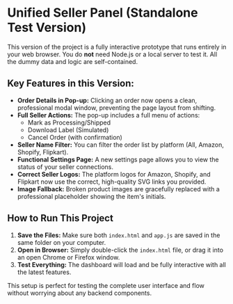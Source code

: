# Unified Seller Panel (Standalone Test Version)

This version of the project is a fully interactive prototype that runs entirely in your web browser. You do **not** need Node.js or a local server to test it. All the dummy data and logic are self-contained.

## Key Features in this Version:

* **Order Details in Pop-up:** Clicking an order now opens a clean, professional modal window, preventing the page layout from shifting.
* **Full Seller Actions:** The pop-up includes a full menu of actions:
    * Mark as Processing/Shipped
    * Download Label (Simulated)
    * Cancel Order (with confirmation)
* **Seller Name Filter:** You can filter the order list by platform (All, Amazon, Shopify, Flipkart).
* **Functional Settings Page:** A new settings page allows you to view the status of your seller connections.
* **Correct Seller Logos:** The platform logos for Amazon, Shopify, and Flipkart now use the correct, high-quality SVG links you provided.
* **Image Fallback:** Broken product images are gracefully replaced with a professional placeholder showing the item's initials.

## How to Run This Project

1.  **Save the Files:** Make sure both `index.html` and `app.js` are saved in the same folder on your computer.
2.  **Open in Browser:** Simply double-click the `index.html` file, or drag it into an open Chrome or Firefox window.
3.  **Test Everything:** The dashboard will load and be fully interactive with all the latest features.



This setup is perfect for testing the complete user interface and flow without worrying about any backend components.